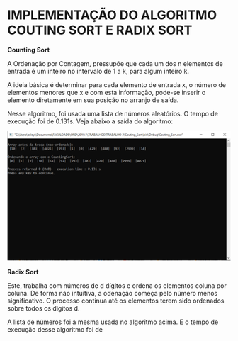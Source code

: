 # IMPLEMENTAÇÃO DO ALGORITMO COUTING SORT E RADIX SORT

**Counting Sort**
<p>
  A Ordenação por Contagem, pressupõe que cada um dos n elementos de entrada é um inteiro no intervalo de 1 a k, para algum inteiro k. 
</p>
<p>
  A ideia básica é determinar para cada elemento de entrada x, o número de elementos menores que x e com esta informação, pode-se inserir o elemento diretamente em sua posição no arranjo de saída. 
</p>

<p>
 Nesse algoritmo, foi usada uma lista de números aleatórios. O tempo de execução foi de 0.131s. Veja abaixo a saída do algoritmo:
  
  
  ![saida_e_tempoDeExec_CS](https://github.com/asleyi/ORDENACAO_E_RECUPERACAO_DE_DADOS/blob/master/saida_e_tempoDeExec_CS.PNG)
  
  
  
 </p>
 
  **Radix Sort**
<p>
  Este, trabalha com números de d dígitos e ordena os elementos coluna por coluna. De forma não intuitiva, a odenação começa pelo número menos significativo. O processo continua até os elementos terem sido ordenados sobre todos os dígitos d. 
  </p>
 <p>
  A lista de números foi a mesma usada no algoritmo acima. E o tempo de execução desse algoritmo foi de 
